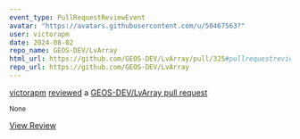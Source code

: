 ```yaml
---
event_type: PullRequestReviewEvent
avatar: "https://avatars.githubusercontent.com/u/50467563?"
user: victorapm
date: 2024-08-02
repo_name: GEOS-DEV/LvArray
html_url: https://github.com/GEOS-DEV/LvArray/pull/325#pullrequestreview-2216201051
repo_url: https://github.com/GEOS-DEV/LvArray
---
```


<a href='https://github.com/victorapm' target='_blank'>victorapm</a> <a href='https://github.com/GEOS-DEV/LvArray/pull/325#pullrequestreview-2216201051' target='_blank'>reviewed</a> a <a href='https://github.com/GEOS-DEV/LvArray/pull/325' target='_blank'>GEOS-DEV/LvArray pull request</a>

<small>None</small>

<a href='https://github.com/GEOS-DEV/LvArray/pull/325#pullrequestreview-2216201051' target='_blank'>View Review</a>